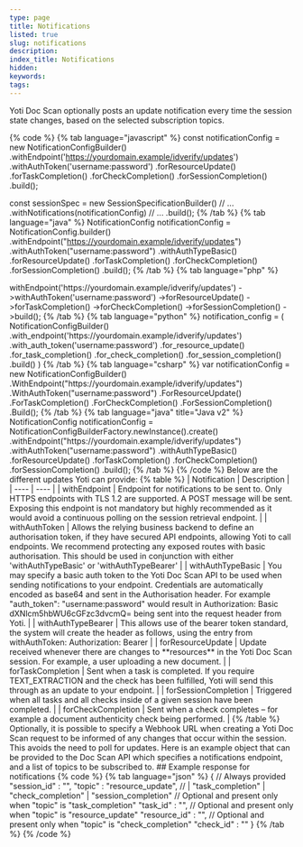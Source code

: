 ```yaml
---
type: page
title: Notifications
listed: true
slug: notifications
description: 
index_title: Notifications
hidden: 
keywords: 
tags: 
---
```


Yoti Doc Scan optionally posts an update notification every time the session state changes, based on the selected subscription topics.

{% code %}
{% tab language="javascript" %}
const notificationConfig = new NotificationConfigBuilder()
    .withEndpoint('https://yourdomain.example/idverify/updates')
    .withAuthToken('username:password')
    .forResourceUpdate()
    .forTaskCompletion()
    .forCheckCompletion()
    .forSessionCompletion()
    .build();

const sessionSpec = new SessionSpecificationBuilder()
    // ...
    .withNotifications(notificationConfig)
    // ...
    .build();
{% /tab %}
{% tab language="java" %}
NotificationConfig notificationConfig = NotificationConfig.builder()
                .withEndpoint("https://yourdomain.example/idverify/updates")
                .withAuthToken("username:password")
  							.withAuthTypeBasic()
                .forResourceUpdate()
                .forTaskCompletion()
                .forCheckCompletion()
                .forSessionCompletion()
                .build();
{% /tab %}
{% tab language="php" %}
<?php

$notificationConfig = (new NotificationConfigBuilder())
    ->withEndpoint('https://yourdomain.example/idverify/updates')
    ->withAuthToken('username:password')
    ->forResourceUpdate()
    ->forTaskCompletion()
    ->forCheckCompletion()
    ->forSessionCompletion()
    ->build();
{% /tab %}
{% tab language="python" %}
notification_config = (
    NotificationConfigBuilder()
    .with_endpoint('https://yourdomain.example/idverify/updates')
    .with_auth_token('username:password')
    .for_resource_update()
    .for_task_completion()
    .for_check_completion()
    .for_session_completion()
    .build()
)
{% /tab %}
{% tab language="csharp" %}
var notificationConfig = new NotificationConfigBuilder()
                .WithEndpoint("https://yourdomain.example/idverify/updates")
                .WithAuthToken("username:password")
                .ForResourceUpdate()
                .ForTaskCompletion()
                .ForCheckCompletion()
                .ForSessionCompletion()
                .Build();
{% /tab %}
{% tab language="java" title="Java v2" %}
NotificationConfig notificationConfig = NotificationConfigBuilderFactory.newInstance().create()
                .withEndpoint("https://yourdomain.example/idverify/updates")
                .withAuthToken("username:password")
  							.withAuthTypeBasic()
                .forResourceUpdate()
                .forTaskCompletion()
                .forCheckCompletion()
                .forSessionCompletion()
                .build();
{% /tab %}
{% /code %}

Below are the different updates Yoti can provide:

{% table %}
| Notification | Description | 
| ---- | ---- | 
| withEndpoint | Endpoint for notifications to be sent to. Only HTTPS endpoints with TLS 1.2 are supported. A POST message will be sent. Exposing this endpoint is not mandatory but highly recommended as it would avoid a continuous polling on the session retrieval endpoint. | 
| withAuthToken | Allows the relying business backend to define an authorisation token, if they have secured API endpoints, allowing Yoti to call endpoints. We recommend protecting any exposed routes with basic authorisation. This should be used in conjunction with either 'withAuthTypeBasic' or 'withAuthTypeBearer' | 
| withAuthTypeBasic | You may specify a basic auth token to the Yoti Doc Scan API to be used when sending notifications to your endpoint. Credentials are automatically encoded as base64 and sent in the Authorisation header. For example "auth_token": "username:password" would result in Authorization: Basic dXNlcm5hbWU6cGFzc3dvcmQ= being sent into the request header from Yoti. | 
| withAuthTypeBearer | This allows use of the bearer token standard, the system will create the header as follows, using the entry from withAuthToken: Authorization: Bearer | 
| forResourceUpdate | Update received whenever there are changes to **resources** in the Yoti Doc Scan session. For example, a user uploading a new document. | 
| forTaskCompletion | Sent when a task is completed. If you require TEXT_EXTRACTION and the check has been fulfilled, Yoti will send this through as an update to your endpoint. | 
| forSessionCompletion | Triggered when all tasks and all checks inside of a given session have been completed. | 
| forCheckCompletion | Sent when a check completes – for example a document authenticity check being performed. | 
{% /table %}

Optionally, it is possible to specify a Webhook URL when creating a Yoti Doc Scan request to be informed of any changes that occur within the session. This avoids the need to poll for updates. Here is an example object that can be provided to the Doc Scan API which specifies a notifications endpoint, and a list of topics to be subscribed to.

## Example response for notifications

{% code %}
{% tab language="json" %}
{
    // Always provided
    "session_id" : "<uuid>",
    "topic" : "resource_update", // | "task_completion" | "check_completion" | "session_completion"
    // Optional and present only when "topic" is "task_completion"
    "task_id" : "<uuid>",
    // Optional and present only when "topic" is "resource_update"
    "resource_id" : "<uuid>",
    // Optional and present only when "topic" is "check_completion"
    "check_id" : "<uuid>"
  }
{% /tab %}
{% /code %}